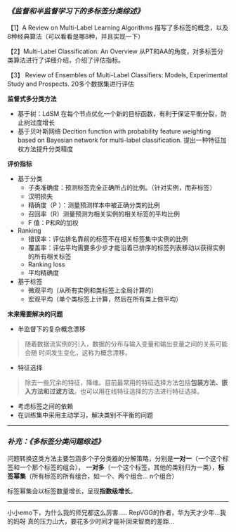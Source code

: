 ### *《监督和半监督学习下的多标签分类综述》*

【1】A Review on Multi-Label Learning Algorithms   描写了多标签的概念，以及8种经典算法（可以看看是哪8种，并且实现一下）

【2】Multi-Label Classification: An Overview  从PT和AA的角度，对多标签分类算法进行了详细介绍，介绍了评估指标。

【3】 Review of Ensembles of Multi-Label Classifiers: Models, Experimental Study and Prospects.   20多个数据集进行评估  



**监督式多分类方法**

- 基于树：LdSM  在每个节点优化一个新的目标函数，有利于保证平衡分裂，防止树过度增长
- 基于贝叶斯网络  Decition function with probability feature weighting based on Bayesian network for multi-label classification. 提出一种特征加权方法提升分类精度



**评价指标**

- 基于分类
  - 子类准确度：预测标签完全正确所占的比例。（针对实例，而非标签）
  - 汉明损失
  - 精确度（P ）：测量预测样本中被正确分类的比例
  - 召回率（R）测量预测为相关实例的相关标签的平均比例
  - F 值：P和R的加权
- Ranking
  - 错误率：评估排名靠前的标签不在相关标签集中实例的比例
  - 覆盖率：评估平均需要多少步才能沿着已排序的标签列表移动以获得实例的所有相关标签
  - Ranking loss
  - 平均精确度
- 基于标签
  - 微观平均（从所有实例和类标签上全局计算的）
  - 宏观平均（单个类标签上计算，然后在所有类上做平均）







**未来需要解决的问题**

- 半监督下的复杂概念漂移

> 随着数据流实例的引入，数据的分布与输入变量和输出变量之间的关系可能会随 时间发生变化，这称为概念漂移。

- 特征选择

> 除去一些冗余的特征，降维。目前最常用的特征选择方法包括**包装方法、嵌入方法和过滤方法**。也可以用在线特征选择的方法进行特征选择。

- 考虑标签之间的依赖
- 在训练集中采用主动学习，解决类别不平衡的问题



------

### *补充：《多标签分类问题综述》*

问题转换这类方法主要包涵多个子分类器的分解策略，分别是**一对一**（一个这个标签和一个那个标签的组合）， **一对多**（一个这个标签，其他的类别归为一类），**标签幂集**（所有标签的所有组合，如一个、两个组合... n个组合）



标签幂集会以标签数量增长，呈现**指数级增长**。

------



小小emo下，为什么我的师兄都这么厉害.....    RepVGG的作者，华为天才少年...我的妈呀      真的压力山大，要花多少时间才能补回来智商的差距...